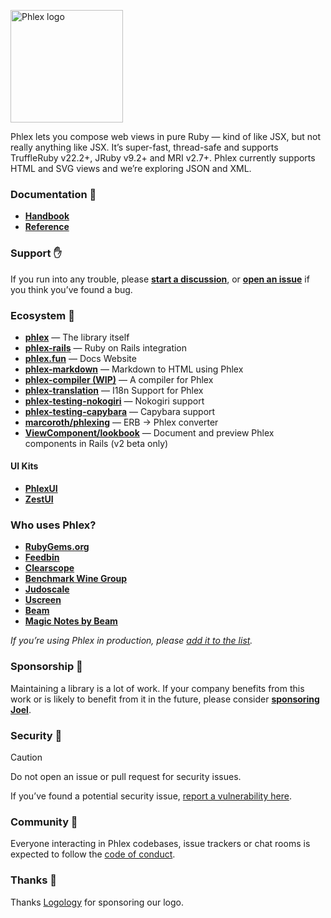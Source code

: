 <a href="https://www.phlex.fun"><img alt="Phlex logo" src="https://www.phlex.fun/assets/logo.png" width="180" /></a>

Phlex lets you compose web views in pure Ruby — kind of like JSX, but not really anything like JSX. It’s super-fast, thread-safe and supports TruffleRuby v22.2+, JRuby v9.2+ and MRI v2.7+. Phlex currently supports HTML and SVG views and we’re exploring JSON and XML.

### Documentation 📗

- **[Handbook](https://www.phlex.fun)**
- **[Reference](https://rubydoc.info/gems/phlex)**

### Support ✋

If you run into any trouble, please **[start a discussion](https://github.com/orgs/phlex-ruby/discussions/new/choose)**, or **[open an issue](https://github.com/phlex-ruby/phlex/issues/new)** if you think you’ve found a bug.

### Ecosystem 🌱
- **[phlex](https://github.com/phlex-ruby/phlex)** — The library itself
- **[phlex-rails](https://github.com/phlex-ruby/phlex-rails)** — Ruby on Rails integration
- **[phlex.fun](https://github.com/joeldrapper/phlex.fun)** — Docs Website
- **[phlex-markdown](https://github.com/phlex-ruby/phlex-markdown)** — Markdown to HTML using Phlex
- **[phlex-compiler (WIP)](https://github.com/joeldrapper/phlex-compiler)** — A compiler for Phlex
- **[phlex-translation](https://github.com/phlex-ruby/phlex-translation)** — I18n Support for Phlex
- **[phlex-testing-nokogiri](https://github.com/phlex-ruby/phlex-testing-nokogiri)** — Nokogiri support
- **[phlex-testing-capybara](https://github.com/phlex-ruby/phlex-testing-capybara)** — Capybara support
- **[marcoroth/phlexing](https://github.com/marcoroth/phlexing)** — ERB → Phlex converter
- **[ViewComponent/lookbook](https://github.com/ViewComponent/lookbook)** — Document and preview Phlex components in Rails (v2 beta only)

#### UI Kits
- **[PhlexUI](https://phlexui.com)**
- **[ZestUI](https://zestui.com)**

### Who uses Phlex?
- **[RubyGems.org](https://rubygems.org)**
- **[Feedbin](https://feedbin.com/)**
- **[Clearscope](https://www.clearscope.io)**
- **[Benchmark Wine Group](https://www.benchmarkwine.com)**
- **[Judoscale](https://judoscale.com/)**
- **[Uscreen](https://www.uscreen.tv)**
- **[Beam](https://beam.org)**
- **[Magic Notes by Beam](https://magicnotes.ai)**

*If you’re using Phlex in production, please [add it to the list](https://github.com/phlex-ruby/.github/edit/main/profile/README.md).*

### Sponsorship 💖

Maintaining a library is a lot of work. If your company benefits from this work or is likely to benefit from it in the future, please consider **[sponsoring Joel](https://github.com/sponsors/joeldrapper)**.

### Security 🚨

> [!CAUTION]  
> Do not open an issue or pull request for security issues.

If you’ve found a potential security issue, [report a vulnerability here](https://github.com/phlex-ruby/phlex/security/advisories/new).

### Community 🙌

Everyone interacting in Phlex codebases, issue trackers or chat rooms is expected to follow the [code of conduct](https://github.com/joeldrapper/phlex/blob/main/CODE_OF_CONDUCT.md).

### Thanks 🙏

Thanks [Logology](https://www.logology.co) for sponsoring our logo.
